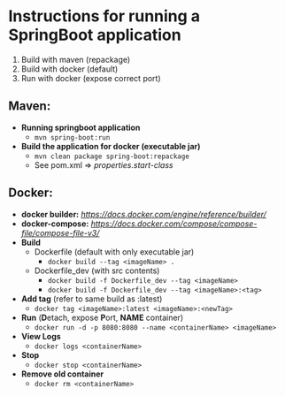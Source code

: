 # Instructions for running a SpringBoot application
1. Build with maven (repackage)
2. Build with docker (default)
3. Run with docker (expose correct port)

## Maven:
  - **Running springboot application**
    - `mvn spring-boot:run`
  - **Build the application for docker (executable jar)**
    - `mvn clean package spring-boot:repackage`
    - See pom.xml =>  _properties.start-class_

## Docker:
  - **docker builder:**  _https://docs.docker.com/engine/reference/builder/_
  - **docker-compose:**  _https://docs.docker.com/compose/compose-file/compose-file-v3/_
  - **Build**
    - Dockerfile (default with only executable jar)
        - `docker build --tag <imageName> .`
    - Dockerfile_dev (with src contents)
        - `docker build -f Dockerfile_dev --tag <imageName>`
        - `docker build -f Dockerfile_dev --tag <imageName>:<tag>`
  - **Add tag** (refer to same build as :latest)
    - `docker tag <imageName>:latest <imageName>:<newTag>`
  - **Run** (**D**etach, expose **P**ort, **NAME** container)
    - `docker run -d -p 8080:8080 --name <containerName> <imageName>`
  - **View Logs**
    - `docker logs <containerName>`
  - **Stop**
    - `docker stop <containerName>`
  - **Remove old container**
    - `docker rm <containerName>`